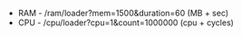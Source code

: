 - RAM - /ram/loader?mem=1500&duration=60 (MB + sec)
- CPU - /cpu/loader?cpu=1&count=1000000 (cpu + cycles)
